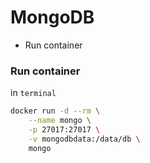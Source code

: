 # MongoDB
* Run container

### Run container
in `terminal`
```sh
docker run -d --rm \
    --name mongo \
    -p 27017:27017 \
    -v mongodbdata:/data/db \
    mongo
```
